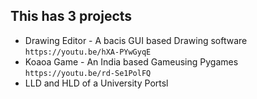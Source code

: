 ## This has 3 projects

- Drawing Editor - A bacis GUI based Drawing software `https://youtu.be/hXA-PYwGyqE`
- Koaoa Game - An India based Gameusing Pygames `https://youtu.be/rd-Se1PolFQ`
- LLD and HLD of a University Portsl


